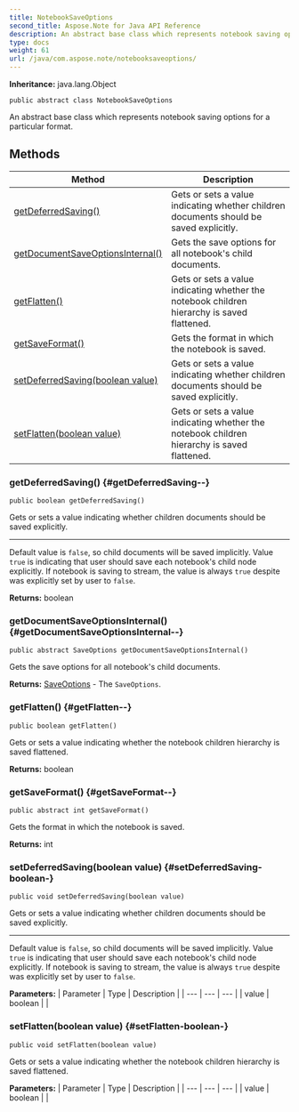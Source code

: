 ```yaml
---
title: NotebookSaveOptions
second_title: Aspose.Note for Java API Reference
description: An abstract base class which represents notebook saving options for a particular format.
type: docs
weight: 61
url: /java/com.aspose.note/notebooksaveoptions/
---
```


**Inheritance:**
java.lang.Object
```
public abstract class NotebookSaveOptions
```

An abstract base class which represents notebook saving options for a particular format.
## Methods

| Method | Description |
| --- | --- |
| [getDeferredSaving()](#getDeferredSaving--) | Gets or sets a value indicating whether children documents should be saved explicitly. |
| [getDocumentSaveOptionsInternal()](#getDocumentSaveOptionsInternal--) | Gets the save options for all notebook's child documents. |
| [getFlatten()](#getFlatten--) | Gets or sets a value indicating whether the notebook children hierarchy is saved flattened. |
| [getSaveFormat()](#getSaveFormat--) | Gets the format in which the notebook is saved. |
| [setDeferredSaving(boolean value)](#setDeferredSaving-boolean-) | Gets or sets a value indicating whether children documents should be saved explicitly. |
| [setFlatten(boolean value)](#setFlatten-boolean-) | Gets or sets a value indicating whether the notebook children hierarchy is saved flattened. |
### getDeferredSaving() {#getDeferredSaving--}
```
public boolean getDeferredSaving()
```


Gets or sets a value indicating whether children documents should be saved explicitly.

--------------------

Default value is `false`, so child documents will be saved implicitly. Value `true` is indicating that user should save each notebook's child node explicitly. If notebook is saving to stream, the value is always `true` despite was explicitly set by user to `false`.

**Returns:**
boolean
### getDocumentSaveOptionsInternal() {#getDocumentSaveOptionsInternal--}
```
public abstract SaveOptions getDocumentSaveOptionsInternal()
```


Gets the save options for all notebook's child documents.

**Returns:**
[SaveOptions](../../com.aspose.note/saveoptions) - The `SaveOptions`.
### getFlatten() {#getFlatten--}
```
public boolean getFlatten()
```


Gets or sets a value indicating whether the notebook children hierarchy is saved flattened.

**Returns:**
boolean
### getSaveFormat() {#getSaveFormat--}
```
public abstract int getSaveFormat()
```


Gets the format in which the notebook is saved.

**Returns:**
int
### setDeferredSaving(boolean value) {#setDeferredSaving-boolean-}
```
public void setDeferredSaving(boolean value)
```


Gets or sets a value indicating whether children documents should be saved explicitly.

--------------------

Default value is `false`, so child documents will be saved implicitly. Value `true` is indicating that user should save each notebook's child node explicitly. If notebook is saving to stream, the value is always `true` despite was explicitly set by user to `false`.

**Parameters:**
| Parameter | Type | Description |
| --- | --- | --- |
| value | boolean |  |

### setFlatten(boolean value) {#setFlatten-boolean-}
```
public void setFlatten(boolean value)
```


Gets or sets a value indicating whether the notebook children hierarchy is saved flattened.

**Parameters:**
| Parameter | Type | Description |
| --- | --- | --- |
| value | boolean |  |

